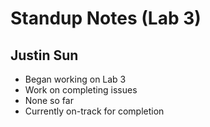 # Standup Notes (Lab 3)

## Justin Sun
- Began working on Lab 3
- Work on completing issues
- None so far
- Currently on-track for completion